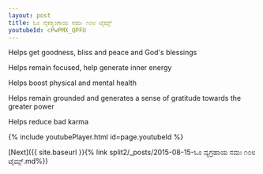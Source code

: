 ```yaml
---
layout: post
title: ಓಂ ನೈಕಶೃಂಗಾಯ ನಮಃ ೧೦೮ ಟೈಮ್ಸ್
youtubeId: cPwPMX_QPFU
---
```

 
 
Helps get goodness, bliss and peace and God's blessings
 
Helps remain focused, help generate inner energy 
 
Helps boost physical and mental health 
 
Helps remain grounded and generates a sense of gratitude towards the greater power 
 
Helps reduce bad karma
 
 
 
 


{% include youtubePlayer.html id=page.youtubeId %}
 
[Next]({{ site.baseurl }}{% link  split2/_posts/2015-08-15-ಓಂ ವ್ಯಗ್ರಹಾಯ ನಮಃ ೧೦೮ ಟೈಮ್ಸ್.md%})
 
